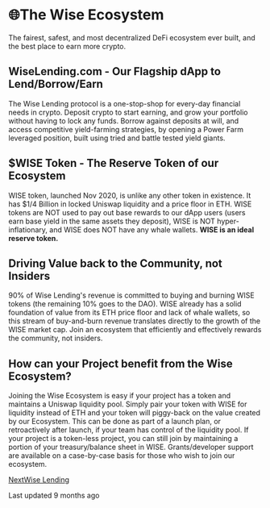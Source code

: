 # 🌐The Wise Ecosystem

The fairest, safest, and most decentralized DeFi ecosystem ever built, and the best place to earn more crypto.

## WiseLending.com - Our Flagship dApp to Lend/Borrow/Earn

The Wise Lending protocol is a one-stop-shop for every-day financial needs in crypto. Deposit crypto to start earning, and grow your portfolio without having to lock any funds. Borrow against deposits at will, and access competitive yield-farming strategies, by opening a Power Farm leveraged position, built using tried and battle tested yield giants.

## $WISE Token - The Reserve Token of our Ecosystem

WISE token, launched Nov 2020, is unlike any other token in existence. It has $1/4 Billion in locked Uniswap liquidity and a price floor in ETH. WISE tokens are NOT used to pay out base rewards to our dApp users (users earn base yield in the same assets they deposit), WISE is NOT hyper-inflationary, and WISE does NOT have any whale wallets. **WISE is an ideal reserve token.**

## Driving Value back to the Community, not Insiders

90% of Wise Lending's revenue is committed to buying and burning WISE tokens (the remaining 10% goes to the DAO). WISE already has a solid foundation of value from its ETH price floor and lack of whale wallets, so this stream of buy-and-burn revenue translates directly to the growth of the WISE market cap. Join an ecosystem that efficiently and effectively rewards the community, not insiders.

## How can your Project benefit from the Wise Ecosystem?

Joining the Wise Ecosystem is easy if your project has a token and maintains a Uniswap liquidity pool. Simply pair your token with WISE for liquidity instead of ETH and your token will piggy-back on the value created by our Ecosystem. This can be done as part of a launch plan, or retroactively after launch, if your team has control of the liquidity pool. If your project is a token-less project, you can still join by maintaining a portion of your treasury/balance sheet in WISE. Grants/developer support are available on a case-by-case basis for those who wish to join our ecosystem.

[NextWise Lending](/wise/wise-lending)

Last updated 9 months ago